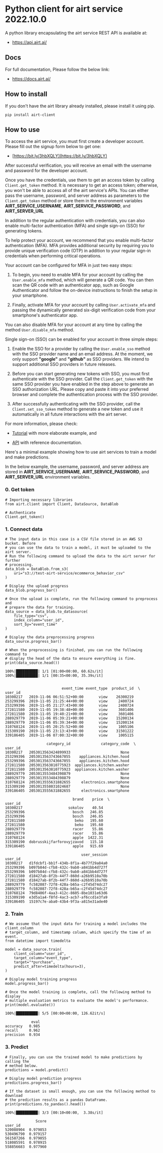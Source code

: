 # Python client for airt service 2022.10.0

A python library encapsulating the airt service REST API is available at:

- <a href="https://api.airt.ai/docs" target="_blank">https://api.airt.ai/</a>

## Docs

For full documentation, Please follow the below link:

- <a href="https://docs.airt.ai" target="_blank">https://docs.airt.ai/</a>


## How to install

If you don't have the airt library already installed, please install it using pip.


```console
pip install airt-client
```

## How to use

To access the airt service, you must first create a developer account. Please fill out the signup form below to get one:

- [https://bit.ly/3hbXQLY](https://bit.ly/3hbXQLY)

After successful verification, you will receive an email with the username and password for the developer account.

Once you have the credentials, use them to get an access token by calling `Client.get_token` method. It is necessary to get an access token; otherwise, you won't be able to access all of the airt service's APIs. You can either pass the username, password, and server address as parameters to the `Client.get_token` method or store them in the environment variables **AIRT_SERVICE_USERNAME**, **AIRT_SERVICE_PASSWORD**, and **AIRT_SERVER_URL**

In addition to the regular authentication with credentials, you can also enable multi-factor authentication (MFA) and single sign-on (SSO) for generating tokens.

To help protect your account, we recommend that you enable multi-factor authentication (MFA). MFA provides additional security by requiring you to provide unique verification code (OTP) in addition to your regular sign-in credentials when performing critical operations.

Your account can be configured for MFA in just two easy steps:

1. To begin, you need to enable MFA for your account by calling the `User.enable_mfa` method, which will generate a QR code. You can then 
scan the QR code with an authenticator app, such as Google Authenticator and follow the on-device instructions to finish the setup in your smartphone.

2. Finally, activate MFA for your account by calling `User.activate_mfa` and passing the dynamically generated six-digit verification code from your 
smartphone's authenticator app.

You can also disable MFA for your account at any time by calling the method `User.disable_mfa` method.

Single sign-on (SSO) can be enabled for your account in three simple steps:

1. Enable the SSO for a provider by calling the `User.enable_sso` method with the SSO provider name and an email address. At the moment, 
we only support **"google"** and **"github"** as SSO providers. We intend to support additional SSO providers in future releases.

2. Before you can start generating new tokens with SSO, you must first authenticate with the SSO provider. Call the `Client.get_token` with 
the same SSO provider you have enabled in the step above to generate an SSO authorization URL. Please copy and paste it into your 
preferred browser and complete the authentication process with the SSO provider.

3. After successfully authenticating with the SSO provider, call the `Client.set_sso_token` method to generate a new token and use it automatically 
in all future interactions with the airt server.

For more information, please check:

- [Tutorial](https://docs.airt.ai/Tutorial/) with more elaborate example, and

- [API](https://docs.airt.ai/API/client/Client/) with reference documentation.

Here's a minimal example showing how to use airt services to train a model and make predictions.

In the below example, the username, password, and server address are stored in **AIRT_SERVICE_USERNAME**, **AIRT_SERVICE_PASSWORD**, and **AIRT_SERVER_URL** environment variables.


### 0. Get token


```
# Importing necessary libraries
from airt.client import Client, DataSource, DataBlob

# Authenticate
Client.get_token()
```

### 1. Connect data


```
# The input data in this case is a CSV file stored in an AWS S3 bucket. Before
# you can use the data to train a model, it must be uploaded to the airt server.
# Run the following command to upload the data to the airt server for further 
# processing.
data_blob = DataBlob.from_s3(
    uri="s3://test-airt-service/ecommerce_behavior_csv"
)

# Display the upload progress
data_blob.progress_bar()

# Once the upload is complete, run the following command to preprocess and 
# prepare the data for training.
data_source = data_blob.to_datasource(
    file_type="csv",
    index_column="user_id",
    sort_by="event_time"
)

# Display the data preprocessing progress
data_source.progress_bar()

# When the preprocessing is finished, you can run the following command to 
# display the head of the data to ensure everything is fine.
print(data_source.head())
```

    100%|██████████| 1/1 [01:00<00:00, 60.62s/it]
    100%|██████████| 1/1 [00:35<00:00, 35.39s/it]


                              event_time event_type  product_id  \
    user_id                                                       
    10300217   2019-11-06 06:51:52+00:00       view    26300219   
    253299396  2019-11-05 21:25:44+00:00       view     2400724   
    253299396  2019-11-05 21:27:43+00:00       view     2400724   
    272811580  2019-11-05 19:38:48+00:00       view     3601406   
    272811580  2019-11-05 19:40:21+00:00       view     3601406   
    288929779  2019-11-06 05:39:21+00:00       view    15200134   
    288929779  2019-11-06 05:39:34+00:00       view    15200134   
    310768124  2019-11-05 20:25:52+00:00       view     1005106   
    315309190  2019-11-05 23:13:43+00:00       view    31501222   
    339186405  2019-11-06 07:00:32+00:00       view     1005115   
    
                       category_id              category_code  \
    user_id                                                     
    10300217   2053013563424899933                       None   
    253299396  2053013563743667055    appliances.kitchen.hood   
    253299396  2053013563743667055    appliances.kitchen.hood   
    272811580  2053013563810775923  appliances.kitchen.washer   
    272811580  2053013563810775923  appliances.kitchen.washer   
    288929779  2053013553484398879                       None   
    288929779  2053013553484398879                       None   
    310768124  2053013555631882655     electronics.smartphone   
    315309190  2053013558031024687                       None   
    339186405  2053013555631882655     electronics.smartphone   
    
                                   brand    price  \
    user_id                                         
    10300217                     sokolov    40.54   
    253299396                      bosch   246.85   
    253299396                      bosch   246.85   
    272811580                       beko   195.60   
    272811580                       beko   195.60   
    288929779                      racer    55.86   
    288929779                      racer    55.86   
    310768124                      apple  1422.31   
    315309190  dobrusskijfarforovyjzavod   115.18   
    339186405                      apple   915.69   
    
                                       user_session  
    user_id                                          
    10300217   d1fdcbf1-bb1f-434b-8f1a-4b77f29a84a0  
    253299396  b097b84d-cfb8-432c-9ab0-a841bb4d727f  
    253299396  b097b84d-cfb8-432c-9ab0-a841bb4d727f  
    272811580  d18427ab-8f2b-44f7-860d-a26b9510a70b  
    272811580  d18427ab-8f2b-44f7-860d-a26b9510a70b  
    288929779  fc582087-72f8-428a-b65a-c2f45d74dc27  
    288929779  fc582087-72f8-428a-b65a-c2f45d74dc27  
    310768124  79d8406f-4aa3-412c-8605-8be1031e63d6  
    315309190  e3d5a1a4-f8fd-4ac3-acb7-af6ccd1e3fa9  
    339186405  15197c7e-aba0-43b4-9f3a-a815e31ade40  


### 2. Train


```
# We assume that the input data for training a model includes the client_column
# target_column, and timestamp column, which specify the time of an event.
from datetime import timedelta

model = data_source.train(
    client_column="user_id",
    target_column="event_type",
    target="*purchase",
    predict_after=timedelta(hours=3),
)

# Display model training progress
model.progress_bar()

# Once the model training is complete, call the following method to display
# multiple evaluation metrics to evaluate the model's performance.
print(model.evaluate())
```

    100%|██████████| 5/5 [00:00<00:00, 126.62it/s]

                eval
    accuracy   0.985
    recall     0.962
    precision  0.934


    


### 3. Predict


```
# Finally, you can use the trained model to make predictions by calling the
# method below.
predictions = model.predict()

# Display model prediction progress
predictions.progress_bar()

# If the dataset is small enough, you can use the following method to download 
# the prediction results as a pandas DataFrame.
print(predictions.to_pandas().head())
```

    100%|██████████| 3/3 [00:10<00:00,  3.38s/it]

                  Score
    user_id            
    520088904  0.979853
    530496790  0.979157
    561587266  0.979055
    518085591  0.978915
    558856683  0.977960


    

